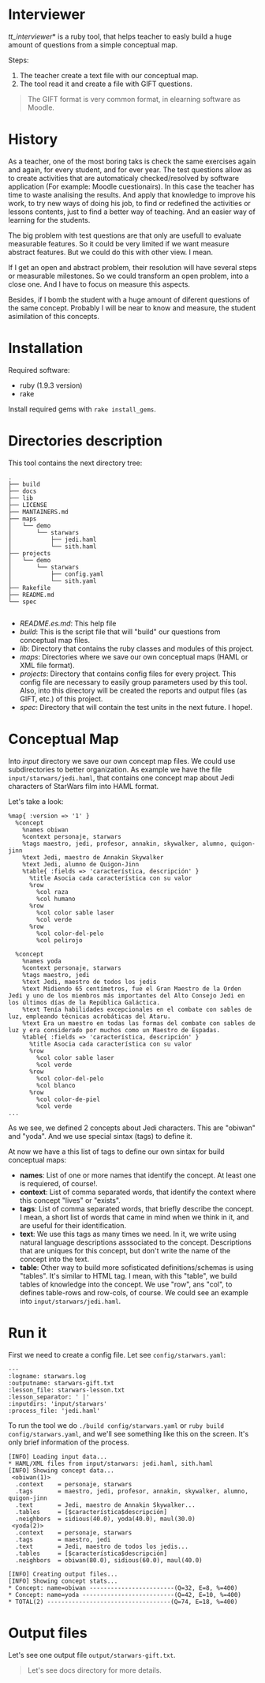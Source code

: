 **Interviewer**
===============
*tt_interviewer** is a ruby tool, that helps teacher to easly build a huge
amount of questions from a simple conceptual map.

Steps:
1) The teacher create a text file with our conceptual map.
2) The tool read it and create a file with GIFT questions.
> The GIFT format is very common format, in elearning software as Moodle.

**History**
===========
As a teacher, one of the most boring taks is check the same exercises
again and again, for every student, and for ever year. The test questions
allow as to create activities that are automaticaly checked/resolved by 
software application (For example: Moodle cuestionairs). In this case
the teacher has time to waste analising the results. And apply that 
knowledge to improve his work, to try new ways of doing his job, to
find or redefined the activities or lessons contents, just to find
a better way of teaching. And an easier way of learning for the students.

The big problem with test questions are that only are usefull to evaluate
measurable features. So it could be very limited if we want measure abstract
features. But we could do this with other view. I mean.

If I get an open and abstract problem, their resolution will have several
steps or measurable milestones. So we could transform an open problem, 
into a close one. And I have to focus on measure this aspects.

Besides, if I bomb the student with a huge amount of diferent questions
of the same concept. Probably I will be near to know and measure, the
student asimilation of this concepts.

**Installation**
================
Required software:
* ruby (1.9.3 version)
* rake

Install required gems with `rake install_gems`.

**Directories description**
===========================

This tool contains the next directory tree:

```
.
├── build
├── docs
├── lib
├── LICENSE
├── MANTAINERS.md
├── maps
│   └── demo
│       └── starwars
│           ├── jedi.haml
│           └── sith.haml
├── projects
│   └── demo
│       └── starwars
│           ├── config.yaml
│           └── sith.yaml
├── Rakefile
├── README.md
└── spec


```

* *README.es.md*: This help file
* *build*: This is the script file that will "build" our questions from
conceptual map files.
* *lib*: Directory that contains the ruby classes and modules of this project.
* *maps*: Directories where we save our own conceptual maps (HAML or XML file format).
* *projects*: Directory that contains config files for every project. This config 
file are necessary to easily group parameters used by this tool. Also, 
into this directory will be created the reports and output files (as GIFT, etc.)
of this project.
* *spec*: Directory that will contain the test units in the next future. I hope!.

Conceptual Map
==============
Into *input* directory we save our own concept map files. We could use subdirectories to
better organization. As example we have the file `input/starwars/jedi.haml`, that
contains one concept map about Jedi characters of StarWars film into HAML format.

Let's take a look:
```
%map{ :version => '1' }
  %concept
    %names obiwan
    %context personaje, starwars
    %tags maestro, jedi, profesor, annakin, skywalker, alumno, quigon-jinn
    %text Jedi, maestro de Annakin Skywalker
    %text Jedi, alumno de Quigon-Jinn
    %table{ :fields => 'característica, descripción' }
      %title Asocia cada característica con su valor
      %row
        %col raza
        %col humano
      %row
        %col color sable laser
        %col verde
      %row
        %col color-del-pelo
        %col pelirojo

  %concept
    %names yoda
    %context personaje, starwars
    %tags maestro, jedi
    %text Jedi, maestro de todos los jedis
    %text Midiendo 65 centímetros, fue el Gran Maestro de la Orden Jedi y uno de los miembros más importantes del Alto Consejo Jedi en los últimos días de la República Galáctica.
    %text Tenía habilidades excepcionales en el combate con sables de luz, empleando técnicas acrobáticas del Ataru.
    %text Era un maestro en todas las formas del combate con sables de luz y era considerado por muchos como un Maestro de Espadas.    
    %table{ :fields => 'característica, descripción' }
      %title Asocia cada característica con su valor
      %row
        %col color sable laser
        %col verde
      %row
        %col color-del-pelo
        %col blanco
      %row
        %col color-de-piel
        %col verde
...
```
As we see, we defined 2 concepts about Jedi characters. This are "obiwan" and "yoda". And
we use special sintax (tags) to define it.

At now we have a this list of tags to define our own sintax for build conceptual maps:
* **names**: List of one or more names that identify the concept. At least one is requiered, of course!.
* **context**: List of comma separated words, that identify the context where this concept "lives" or "exists".
* **tags**: List of comma separated words, that briefly describe the concept. I mean, a short list of words
that came in mind when we think in it, and are useful for their identification.
* **text**: We use this tags as many times we need. In it, we write using natural language descriptions
asssociated to the concept. Descriptions that are uniques for this concept, but don't write the name of
the concept into the text.
* **table**: Other way to build more sofisticated definitions/schemas is using "tables". It's similar
to HTML tag. I mean, with this "table", we build tables of knowledge into the concept. We use "row",
ans "col", to defines table-rows and row-cols, of course. We could see an 
example into `input/starwars/jedi.haml`.


Run it
======
First we need to create a config file. Let see `config/starwars.yaml`:

```
---
:logname: starwars.log
:outputname: starwars-gift.txt
:lesson_file: starwars-lesson.txt
:lesson_separator: ' |'
:inputdirs: 'input/starwars' 
:process_file: 'jedi.haml'

```

To run the tool we do `./build config/starwars.yaml` or `ruby build config/starwars.yaml`,
and we'll see something like this on the screen. It's only brief information of the process.

```
[INFO] Loading input data...
* HAML/XML files from input/starwars: jedi.haml, sith.haml 
[INFO] Showing concept data...
 <obiwan(1)>
  .context    = personaje, starwars
  .tags       = maestro, jedi, profesor, annakin, skywalker, alumno, quigon-jinn
  .text       = Jedi, maestro de Annakin Skywalker...
  .tables     = [$característica$descripción]
  .neighbors  = sidious(40.0), yoda(40.0), maul(30.0)
 <yoda(2)>
  .context    = personaje, starwars
  .tags       = maestro, jedi
  .text       = Jedi, maestro de todos los jedis...
  .tables     = [$característica$descripción]
  .neighbors  = obiwan(80.0), sidious(60.0), maul(40.0)

[INFO] Creating output files...
[INFO] Showing concept stats...
* Concept: name=obiwan ------------------------(Q=32, E=8, %=400)
* Concept: name=yoda --------------------------(Q=42, E=10, %=400)
* TOTAL(2) -----------------------------------(Q=74, E=18, %=400)

```

Output files
============
Let's see one output file `output/starwars-gift.txt`.

> Let's see docs directory for more details.

